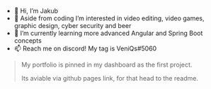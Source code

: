 - 👋 Hi, I’m Jakub
- 👀 Aside from coding I’m interested in video editing, video games, graphic design, cyber security and beer
- 🌱 I’m currently learning more advanced Angular and Spring Boot concepts
- 📫 Reach me on discord! My tag is VeniQs#5060

> My portfolio is pinned in my dashboard as the first project.
> 
> Its aviable via github pages link, for that head to the readme. 
